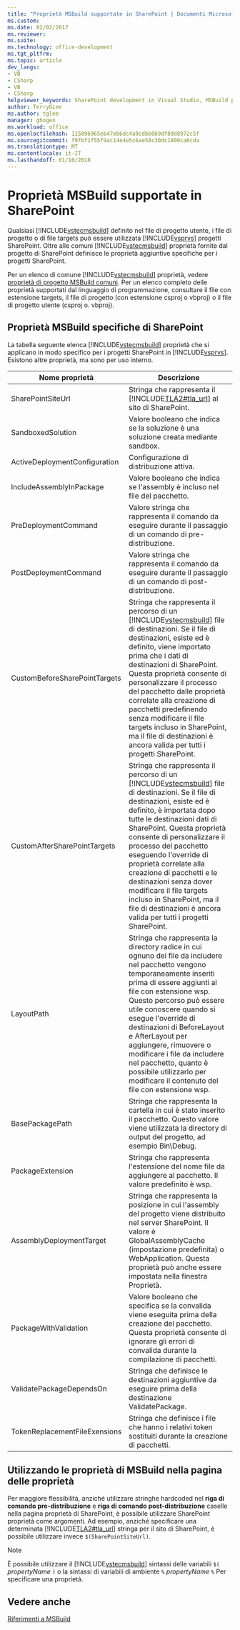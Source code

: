 ```yaml
---
title: "Proprietà MSBuild supportate in SharePoint | Documenti Microsoft"
ms.custom: 
ms.date: 02/02/2017
ms.reviewer: 
ms.suite: 
ms.technology: office-development
ms.tgt_pltfrm: 
ms.topic: article
dev_langs:
- VB
- CSharp
- VB
- CSharp
helpviewer_keywords: SharePoint development in Visual Studio, MSBuild properties
author: TerryGLee
ms.author: tglee
manager: ghogen
ms.workload: office
ms.openlocfilehash: 115896965eb47eb6dc4a9cdbb0b9df8dd8972c5f
ms.sourcegitcommit: f9fbf1f55f9ac14e4e5c6ae58c30dc1800ca6cda
ms.translationtype: MT
ms.contentlocale: it-IT
ms.lasthandoff: 01/10/2018
---
```

# <a name="msbuild-properties-supported-by-sharepoint"></a>Proprietà MSBuild supportate in SharePoint
  Qualsiasi [!INCLUDE[vstecmsbuild](../sharepoint/includes/vstecmsbuild-md.md)] definito nel file di progetto utente, i file di progetto o di file targets può essere utilizzata [!INCLUDE[vsprvs](../sharepoint/includes/vsprvs-md.md)] progetti SharePoint. Oltre alle comuni [!INCLUDE[vstecmsbuild](../sharepoint/includes/vstecmsbuild-md.md)] proprietà fornite dal progetto di SharePoint definisce le proprietà aggiuntive specifiche per i progetti SharePoint.  
  
 Per un elenco di comune [!INCLUDE[vstecmsbuild](../sharepoint/includes/vstecmsbuild-md.md)] proprietà, vedere [proprietà di progetto MSBuild comuni](http://go.microsoft.com/fwlink/?LinkID=168687). Per un elenco completo delle proprietà supportati dal linguaggio di programmazione, consultare il file con estensione targets, il file di progetto (con estensione csproj o vbproj) o il file di progetto utente (csproj o. vbproj).  
  
## <a name="msbuild-properties-specific-to-sharepoint"></a>Proprietà MSBuild specifiche di SharePoint  
 La tabella seguente elenca [!INCLUDE[vstecmsbuild](../sharepoint/includes/vstecmsbuild-md.md)] proprietà che si applicano in modo specifico per i progetti SharePoint in [!INCLUDE[vsprvs](../sharepoint/includes/vsprvs-md.md)]. Esistono altre proprietà, ma sono per uso interno.  
  
|Nome proprietà|Descrizione|  
|-------------------|-----------------|  
|SharePointSiteUrl|Stringa che rappresenta il [!INCLUDE[TLA2#tla_url](../sharepoint/includes/tla2sharptla-url-md.md)] al sito di SharePoint.|  
|SandboxedSolution|Valore booleano che indica se la soluzione è una soluzione creata mediante sandbox.|  
|ActiveDeploymentConfiguration|Configurazione di distribuzione attiva.|  
|IncludeAssemblyInPackage|Valore booleano che indica se l'assembly è incluso nel file del pacchetto.|  
|PreDeploymentCommand|Valore stringa che rappresenta il comando da eseguire durante il passaggio di un comando di pre-distribuzione.|  
|PostDeploymentCommand|Valore stringa che rappresenta il comando da eseguire durante il passaggio di un comando di post-distribuzione.|  
|CustomBeforeSharePointTargets|Stringa che rappresenta il percorso di un [!INCLUDE[vstecmsbuild](../sharepoint/includes/vstecmsbuild-md.md)] file di destinazioni. Se il file di destinazioni, esiste ed è definito, viene importato prima che i dati di destinazioni di SharePoint. Questa proprietà consente di personalizzare il processo del pacchetto dalle proprietà correlate alla creazione di pacchetti predefinendo senza modificare il file targets incluso in SharePoint, ma il file di destinazioni è ancora valida per tutti i progetti SharePoint.|  
|CustomAfterSharePointTargets|Stringa che rappresenta il percorso di un [!INCLUDE[vstecmsbuild](../sharepoint/includes/vstecmsbuild-md.md)] file di destinazioni. Se il file di destinazioni, esiste ed è definito, è importata dopo tutte le destinazioni dati di SharePoint. Questa proprietà consente di personalizzare il processo del pacchetto eseguendo l'override di proprietà correlate alla creazione di pacchetti e le destinazioni senza dover modificare il file targets incluso in SharePoint, ma il file di destinazioni è ancora valida per tutti i progetti SharePoint.|  
|LayoutPath|Stringa che rappresenta la directory radice in cui ognuno dei file da includere nel pacchetto vengono temporaneamente inseriti prima di essere aggiunti al file con estensione wsp. Questo percorso può essere utile conoscere quando si esegue l'override di destinazioni di BeforeLayout e AfterLayout per aggiungere, rimuovere o modificare i file da includere nel pacchetto, quanto è possibile utilizzarlo per modificare il contenuto del file con estensione wsp.|  
|BasePackagePath|Stringa che rappresenta la cartella in cui è stato inserito il pacchetto. Questo valore viene utilizzata la directory di output del progetto, ad esempio Bin\Debug.|  
|PackageExtension|Stringa che rappresenta l'estensione del nome file da aggiungere al pacchetto. Il valore predefinito è wsp.|  
|AssemblyDeploymentTarget|Stringa che rappresenta la posizione in cui l'assembly del progetto viene distribuito nel server SharePoint. Il valore è GlobalAssemblyCache (impostazione predefinita) o WebApplication. Questa proprietà può anche essere impostata nella finestra Proprietà.|  
|PackageWithValidation|Valore booleano che specifica se la convalida viene eseguita prima della creazione del pacchetto. Questa proprietà consente di ignorare gli errori di convalida durante la compilazione di pacchetti.|  
|ValidatePackageDependsOn|Stringa che definisce le destinazioni aggiuntive da eseguire prima della destinazione ValidatePackage.|  
|TokenReplacementFileExensions|Stringa che definisce i file che hanno i relativi token sostituiti durante la creazione di pacchetti.|  
  
## <a name="using-msbuild-properties-in-the-properties-page"></a>Utilizzando le proprietà di MSBuild nella pagina delle proprietà  
 Per maggiore flessibilità, anziché utilizzare stringhe hardcoded nel **riga di comando pre-distribuzione** e **riga di comando post-distribuzione** caselle nella pagina proprietà di SharePoint, è possibile utilizzare SharePoint proprietà come argomenti. Ad esempio, anziché specificare una determinata [!INCLUDE[TLA2#tla_url](../sharepoint/includes/tla2sharptla-url-md.md)] stringa per il sito di SharePoint, è possibile utilizzare invece `$(SharePointSiteUrl)`.  
  
> [!NOTE]  
>  È possibile utilizzare il [!INCLUDE[vstecmsbuild](../sharepoint/includes/vstecmsbuild-md.md)] sintassi delle variabili `$(` *propertyName* `)` o la sintassi di variabili di ambiente `%` *propertyName* `%` Per specificare una proprietà.  
  
## <a name="see-also"></a>Vedere anche  
 [Riferimenti a MSBuild](/visualstudio/msbuild/msbuild-reference)  
  
  